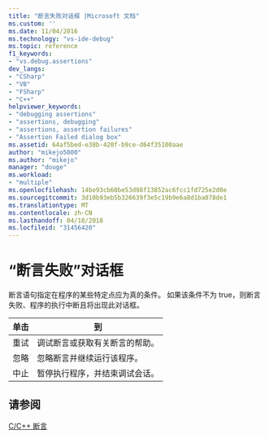 ```yaml
---
title: "断言失败对话框 |Microsoft 文档"
ms.custom: ''
ms.date: 11/04/2016
ms.technology: "vs-ide-debug"
ms.topic: reference
f1_keywords:
- "vs.debug.assertions"
dev_langs:
- "CSharp"
- "VB"
- "FSharp"
- "C++"
helpviewer_keywords:
- "debugging assertions"
- "assertions, debugging"
- "assertions, assertion failures"
- "Assertion Failed dialog box"
ms.assetid: 64af5bed-e38b-420f-b9ce-d64f35100aae
author: "mikejo5000"
ms.author: "mikejo"
manager: "douge"
ms.workload:
- "multiple"
ms.openlocfilehash: 14be93cb60be53d98f13852ac6fcc1fd725e2d0e
ms.sourcegitcommit: 3d10b93eb5b326639f3e5c19b9e6a8d1ba078de1
ms.translationtype: MT
ms.contentlocale: zh-CN
ms.lasthandoff: 04/18/2018
ms.locfileid: "31456420"
---
```

# <a name="assertion-failed-dialog-box"></a>“断言失败”对话框
断言语句指定在程序的某些特定点应为真的条件。 如果该条件不为 true，则断言失败、程序的执行中断且将出现此对话框。  
  
|单击|到|  
|-----------|--------|  
|重试|调试断言或获取有关断言的帮助。|  
|忽略|忽略断言并继续运行该程序。|  
|中止|暂停执行程序，并结束调试会话。|  
  
## <a name="see-also"></a>请参阅  
 [C/C++ 断言](../debugger/c-cpp-assertions.md)